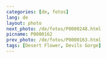 ```yaml
---
categories: [de, fotos]
lang: de
layout: photo
next_photo: /de/fotos/P0000248.html
picname: P0000162
prev_photo: /de/fotos/P0000163.html
tags: [Desert Flower, Devils Gorge]
---
```

